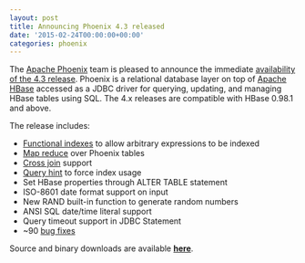 ```yaml
---
layout: post
title: Announcing Phoenix 4.3 released
date: '2015-02-24T00:00:00+00:00'
categories: phoenix
---
```

<p>The <a href="http://phoenix.apache.org" target="_blank" title="Apache Phoenix">Apache Phoenix</a> team is pleased to announce the immediate <a href="http://phoenix.apache.org/download.html" target="_blank" title="download">availability of the 4.3 release</a>. Phoenix is a relational database layer&nbsp;on top of&nbsp;<a href="http://hbase.apache.org/" target="_blank" title="Apache HBase">Apache HBase</a>&nbsp;accessed as a JDBC driver for querying, updating, and managing HBase tables using SQL. The 4.x releases are compatible with HBase 0.98.1 and above.</p> 
  <p>The release includes:</p> 
  <p> </p> 
  <ul> 
    <li><a href="http://phoenix.apache.org/secondary_indexing.html#Functional_Indexes" target="_blank" title="Statistics collection">Functional indexes</a> to allow arbitrary expressions to be indexed</li> 
    <li><a href="http://phoenix.apache.org/phoenix_mr.html" target="_blank" title="map reduce">Map reduce</a> over Phoenix tables</li> 
    <li><a href="http://phoenix.apache.org/joins.html" target="_blank" title="cross join">Cross join</a>&nbsp;support</li> 
    <li><a href="http://phoenix.apache.org/secondary_indexing.html#Examples" target="_blank" title="query hint">Query hint</a> to force index usage</li> 
    <li>Set HBase properties through ALTER TABLE statement</li> 
    <li>ISO-8601 date format support on input</li> 
    <li>New RAND built-in function to generate random numbers</li> 
    <li>ANSI SQL date/time literal support</li> 
    <li>Query timeout support in JDBC Statement</li> 
    <li>~90&nbsp;<a href="https://raw.githubusercontent.com/apache/phoenix/4.0/CHANGES" target="_blank" title="bug fixes">bug fixes</a></li> 
  </ul> 
  <p>Source and binary downloads are available&nbsp;<a href="http://phoenix.apache.org/download.html" target="_blank" title="latest release download"><strong>here</strong></a>.</p>

